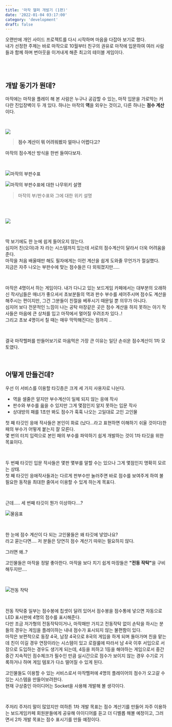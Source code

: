 ```yaml
---
title: '마작 헬퍼 개발기 (1편)'
date: '2022-01-04 03:17:00'
category: 'development'
draft: false
---
```



오랜만에 개인 사이드 프로젝트를 다시 시작하며 마음을 다잡아 보기로 했다.  
내가 선정한 주제는 바로 마작으로 10월부터 친구의 권유로 마작에 입문하여 여러 사람들과 함께 하며 번아웃을 이겨내게 해준 최고의 테이블 게임이다.  

<br><br>

## 개발 동기가 뭔데?

마작에는 마작을 플레이 해 본 사람은 누구나 공감할 수 있는, 마작 입문을 가로막는 커다란 진입장벽이 두 개 있다.
하나는 마작의 <b>역</b>을 외우는 것이고, 다른 하나는 <b>점수 계산</b>이다.  

<br>

![](./images/mahjong/whatthe.png)

> <b>점수 계산이 뭐 어려워봤자 얼마나 어렵다고?</b>

마작의 점수계산 방식을 한번 들여다보자.

<br>

![마작의 부판수표](./images/mahjong/mahjong-point.png)

![마작의 부판수표에 대한 나무위키 설명](./images/mahjong/mahjong-point-namu.png)
> 마작의 부/판수표와 그에 대한 위키 설명

<br><br>

![](./images/mahjong/wtf.png)

<br>

딱 보기에도 한 눈에 쉽게 들어오지 않는다.  
심지어 친(오야)과 자 라는 시스템까지 있는데 서로의 점수계산이 달라서 더욱 어려움을 준다.  
마작을 처음 배울때만 해도 필자에게는 이런 계산을 쉽게 도와줄 무언가가 절실했다.  
지금은 자주 나오는 부판수에 맞는 점수들은 다 외워졌지만.....  

<br>

마작은 4명이서 하는 게임이다. 내가 다니고 있는 보드게임 카페에서는 대부분의 오래하신 작사님들은 매너가 좋으셔서 초보분들의 역과 판수 부수를 세어주시며 점수도 계산을 해주시는 편이지만, 그건 그분들이 친절을 베푸시기 때문일 뿐 의무가 아니다.  
심지어 보다 전문적인 느낌이 나는 공탁 마장같은 곳은 점수 계산을 하지 못하는 아기 작사들은 마음에 큰 상처를 입고 마작에서 멀어질 우려조차 있다..!  
그리고 초보 4명이서 칠 때는 매우 막막해진다는 점까지 ..

<br>

결국 마작헬퍼를 만들어보기로 마음먹은 가장 큰 이유는 일단 손쉬운 점수계산이 1차 모토였다.  

<br>

## 어떻게 만들건데?

우선 이 서비스를 이용할 타깃층은 크게 세 가지 사용자로 나뉜다.

- 역을 셀줄은 알지만 부수계산이 일체 되지 않는 응애 작사
- 판수와 부수를 읊을 수 있지만 그게 몇점인지 알지 못하는 입문 작사
- 상대방의 패를 1초만 봐도 점수가 훅훅 나오는 고일대로 고인 고인물

첫 째 타깃인 응애 작사들은 본인이 화료 (났다...라고 표현하면 이해하기 쉬울 것이다)한 패의 부수가 어떻게 붙는지 잘 모른다.   
몇 번의 터치 입력으로 본인 패의 부수를 파악하기 쉽게 개발하는 것이 1차 타깃을 위한 목표이다.

<br>

두 번째 타깃인 입문 작사들은 몇판 몇부를 말할 수는 있으나 그게 몇점인지 명확히 모르는 상태.   
첫 째 타깃인 응애작사들과는 다르게 판부수만 눌러주면 바로 점수를 보여주게 하여 불필요한 동작을 최대한 줄여서 이용할 수 있게 하는게 목표다.

<br>

근데..... 세 번째 타깃이 뭔가 이상하다....?   

![물음표](./images/mahjong/pardon.png)

<br>

한 눈에 점수 계산이 다 되는 고인물들은 왜 타깃에 넣었나요?   
라고 묻는다면.... 저 분들은 당연히 점수 계산기 따위는 필요하지 않다.   

그러면 왜..?   

고인물들은 마작을 정말 좋아한다. 
마작을 보다 치기 쉽게 마장들은 <b>"전동 작탁"</b>을 구비해두지만....

<br>

![전동 작탁](./images/mahjong/jpex.jpeg)

<br>

전동 작탁중 일부는 점수봉에 칩셋이 달려 있어서 점수봉을 점수통에 넣으면 자동으로 LED 표시판에 4명의 점수를 표시해준다.   
다만 조금 저가형의 전동작탁이거나, 마작패만 가지고 전동작탁 없이 손탁을 하시는 분들의 경우는 게임을 플레이하는 내내 점수가 표시되지 않는 불편함이 있다.   
마작은 보편적으로 동장 4국, 남장 4국으로 8국의 게임을 하게 되며 돌아가며 친을 맡는데 친이 이길 경우 연장이라는 시스템이 있고 로컬룰에 따라서 남 4국 이후 서입으로 서장으로 도입하는 경우도 생기게 되는데, 4등을 피하고 1등을 해야하는 게임으로서 중간 중간 지속적인 점수체크가 필수인 만큼 실시간으로 점수가 보이지 않는 경우 수기로 기록하거나 하며 게임 템포가 다소 떨어질 수 있게 된다.   

고인물들도 이용할 수 있는 서비스로서 마작헬퍼에 4명의 플레이어의 점수가 오고갈 수 있는 시스템을 만들어보려한다.   
현재 구상중인 아이디어는 Socket을 사용해 개발해 볼 생각이다.

<br>

주저리 주저리 말이 많았지만 여하튼 1차 개발 목표는 점수 계산기를 만들어 자주 이용하는 보드게임카페 회원분들에게 공유해 아이디어를 듣고 더 디벨롭 해볼 예정이고, 그러면서 2차 개발 목표는 점수 표시기를 만들 예정이다.